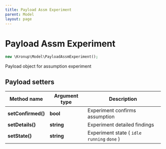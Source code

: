 ```yaml
---
title: Payload Assm Experiment
parent: Model
layout: page
---
```


# Payload Assm Experiment

```php
new \Kronup\Model\PayloadAssmExperiment();
```

Payload object for assumption experiment

## Payload setters

Method name | Argument type | Description
------------ | ------------- | -------------
**setConfirmed()** | **bool** | Experiment confirms assumption
**setDetails()** | **string** | Experiment detailed findings
**setState()** | **string** | Experiment state ( `idle` `running` `done` )

